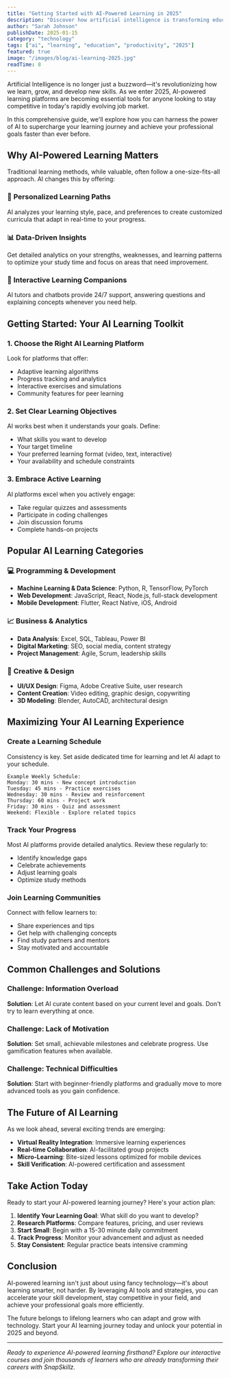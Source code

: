 ```yaml
---
title: "Getting Started with AI-Powered Learning in 2025"
description: "Discover how artificial intelligence is transforming education and learn practical strategies to leverage AI tools for accelerated learning and skill development."
author: "Sarah Johnson"
publishDate: 2025-01-15
category: "technology"
tags: ["ai", "learning", "education", "productivity", "2025"]
featured: true
image: "/images/blog/ai-learning-2025.jpg"
readTime: 8
---
```


Artificial Intelligence is no longer just a buzzword—it's revolutionizing how we learn, grow, and develop new skills. As we enter 2025, AI-powered learning platforms are becoming essential tools for anyone looking to stay competitive in today's rapidly evolving job market.

In this comprehensive guide, we'll explore how you can harness the power of AI to supercharge your learning journey and achieve your professional goals faster than ever before.

## Why AI-Powered Learning Matters

Traditional learning methods, while valuable, often follow a one-size-fits-all approach. AI changes this by offering:

### 🎯 **Personalized Learning Paths**
AI analyzes your learning style, pace, and preferences to create customized curricula that adapt in real-time to your progress.

### 📊 **Data-Driven Insights**
Get detailed analytics on your strengths, weaknesses, and learning patterns to optimize your study time and focus on areas that need improvement.

### 🤖 **Interactive Learning Companions**
AI tutors and chatbots provide 24/7 support, answering questions and explaining concepts whenever you need help.

## Getting Started: Your AI Learning Toolkit

### 1. **Choose the Right AI Learning Platform**
Look for platforms that offer:
- Adaptive learning algorithms
- Progress tracking and analytics  
- Interactive exercises and simulations
- Community features for peer learning

### 2. **Set Clear Learning Objectives**
AI works best when it understands your goals. Define:
- What skills you want to develop
- Your target timeline
- Your preferred learning format (video, text, interactive)
- Your availability and schedule constraints

### 3. **Embrace Active Learning**
AI platforms excel when you actively engage:
- Take regular quizzes and assessments
- Participate in coding challenges
- Join discussion forums
- Complete hands-on projects

## Popular AI Learning Categories

### 💻 **Programming & Development**
- **Machine Learning & Data Science**: Python, R, TensorFlow, PyTorch
- **Web Development**: JavaScript, React, Node.js, full-stack development
- **Mobile Development**: Flutter, React Native, iOS, Android

### 📈 **Business & Analytics**
- **Data Analysis**: Excel, SQL, Tableau, Power BI
- **Digital Marketing**: SEO, social media, content strategy
- **Project Management**: Agile, Scrum, leadership skills

### 🎨 **Creative & Design**
- **UI/UX Design**: Figma, Adobe Creative Suite, user research
- **Content Creation**: Video editing, graphic design, copywriting
- **3D Modeling**: Blender, AutoCAD, architectural design

## Maximizing Your AI Learning Experience

### **Create a Learning Schedule**
Consistency is key. Set aside dedicated time for learning and let AI adapt to your schedule.

```
Example Weekly Schedule:
Monday: 30 mins - New concept introduction
Tuesday: 45 mins - Practice exercises  
Wednesday: 30 mins - Review and reinforcement
Thursday: 60 mins - Project work
Friday: 30 mins - Quiz and assessment
Weekend: Flexible - Explore related topics
```

### **Track Your Progress**
Most AI platforms provide detailed analytics. Review these regularly to:
- Identify knowledge gaps
- Celebrate achievements
- Adjust learning goals
- Optimize study methods

### **Join Learning Communities**
Connect with fellow learners to:
- Share experiences and tips
- Get help with challenging concepts
- Find study partners and mentors
- Stay motivated and accountable

## Common Challenges and Solutions

### **Challenge: Information Overload**
**Solution**: Let AI curate content based on your current level and goals. Don't try to learn everything at once.

### **Challenge: Lack of Motivation**
**Solution**: Set small, achievable milestones and celebrate progress. Use gamification features when available.

### **Challenge: Technical Difficulties**
**Solution**: Start with beginner-friendly platforms and gradually move to more advanced tools as you gain confidence.

## The Future of AI Learning

As we look ahead, several exciting trends are emerging:

- **Virtual Reality Integration**: Immersive learning experiences
- **Real-time Collaboration**: AI-facilitated group projects
- **Micro-Learning**: Bite-sized lessons optimized for mobile devices
- **Skill Verification**: AI-powered certification and assessment

## Take Action Today

Ready to start your AI-powered learning journey? Here's your action plan:

1. **Identify Your Learning Goal**: What skill do you want to develop?
2. **Research Platforms**: Compare features, pricing, and user reviews
3. **Start Small**: Begin with a 15-30 minute daily commitment
4. **Track Progress**: Monitor your advancement and adjust as needed
5. **Stay Consistent**: Regular practice beats intensive cramming

## Conclusion

AI-powered learning isn't just about using fancy technology—it's about learning smarter, not harder. By leveraging AI tools and strategies, you can accelerate your skill development, stay competitive in your field, and achieve your professional goals more efficiently.

The future belongs to lifelong learners who can adapt and grow with technology. Start your AI learning journey today and unlock your potential in 2025 and beyond.

---

*Ready to experience AI-powered learning firsthand? Explore our interactive courses and join thousands of learners who are already transforming their careers with SnapSkillz.*